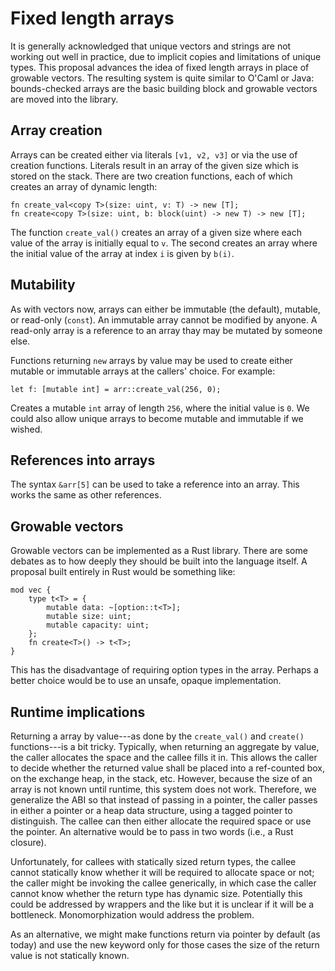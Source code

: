# Fixed length arrays

It is generally acknowledged that unique vectors and strings are not
working out well in practice, due to implicit copies and limitations
of unique types.  This proposal advances the idea of fixed length
arrays in place of growable vectors.  The resulting system is quite
similar to O'Caml or Java: bounds-checked arrays are the basic
building block and growable vectors are moved into the library.

## Array creation

Arrays can be created either via literals `[v1, v2, v3]` or via the
use of creation functions.  Literals result in an array of the given
size which is stored on the stack.  There are two creation functions,
each of which creates an array of dynamic length:

    fn create_val<copy T>(size: uint, v: T) -> new [T];
    fn create<copy T>(size: uint, b: block(uint) -> new T) -> new [T];

The function `create_val()` creates an array of a given size where
each value of the array is initially equal to `v`.  The second creates
an array where the initial value of the array at index `i` is given by
`b(i)`.

## Mutability

As with vectors now, arrays can either be immutable (the default),
mutable, or read-only (`const`).  An immutable array cannot be
modified by anyone.  A read-only array is a reference to an array thay
may be mutated by someone else.

Functions returning `new` arrays by value may be used to create either
mutable or immutable arrays at the callers' choice.  For example:

    let f: [mutable int] = arr::create_val(256, 0);
    
Creates a mutable `int` array of length `256`, where the initial value
is `0`.  We could also allow unique arrays to become mutable and
immutable if we wished.

## References into arrays

The syntax `&arr[5]` can be used to take a reference into an array.  This
works the same as other references.

## Growable vectors

Growable vectors can be implemented as a Rust library.  There are some
debates as to how deeply they should be built into the language itself.
A proposal built entirely in Rust would be something like:

    mod vec {
        type t<T> = {
            mutable data: ~[option::t<T>];
            mutable size: uint;
            mutable capacity: uint;
        };
        fn create<T>() -> t<T>;
    }
    
This has the disadvantage of requiring option types in the array.
Perhaps a better choice would be to use an unsafe, opaque
implementation.

## Runtime implications

Returning a array by value---as done by the `create_val()` and
`create()` functions---is a bit tricky.  Typically, when returning an
aggregate by value, the caller allocates the space and the callee
fills it in.  This allows the caller to decide whether the returned
value shall be placed into a ref-counted box, on the exchange heap, in
the stack, etc.  However, because the size of an array is not known
until runtime, this system does not work.  Therefore, we generalize
the ABI so that instead of passing in a pointer, the caller passes in
either a pointer or a heap data structure, using a tagged pointer to
distinguish.  The callee can then either allocate the required space
or use the pointer.  An alternative would be to pass in two words
(i.e., a Rust closure).

Unfortunately, for callees with statically sized return types, the
callee cannot statically know whether it will be required to allocate
space or not; the caller might be invoking the callee generically, in
which case the caller cannot know whether the return type has dynamic
size.  Potentially this could be addressed by wrappers and the like
but it is unclear if it will be a bottleneck.  Monomorphization would
address the problem.

As an alternative, we might make functions return via pointer by
default (as today) and use the new keyword only for those cases the
size of the return value is not statically known.
